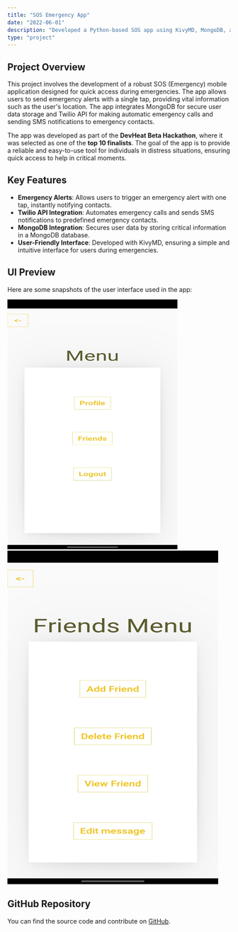```yaml
---
title: "SOS Emergency App"
date: "2022-06-01"
description: "Developed a Python-based SOS app using KivyMD, MongoDB, and Twilio API for emergency notifications and calls."
type: "project"
---
```


## Project Overview

This project involves the development of a robust SOS (Emergency) mobile application designed for quick access during emergencies. The app allows users to send emergency alerts with a single tap, providing vital information such as the user's location. The app integrates MongoDB for secure user data storage and Twilio API for making automatic emergency calls and sending SMS notifications to emergency contacts.

The app was developed as part of the **DevHeat Beta Hackathon**, where it was selected as one of the **top 10 finalists**. The goal of the app is to provide a reliable and easy-to-use tool for individuals in distress situations, ensuring quick access to help in critical moments.

## Key Features

- **Emergency Alerts**: Allows users to trigger an emergency alert with one tap, instantly notifying contacts.
- **Twilio API Integration**: Automates emergency calls and sends SMS notifications to predefined emergency contacts.
- **MongoDB Integration**: Secures user data by storing critical information in a MongoDB database.
- **User-Friendly Interface**: Developed with KivyMD, ensuring a simple and intuitive interface for users during emergencies.

## UI Preview

Here are some snapshots of the user interface used in the app:

![UI Image 1](./SOS_1.png) <!-- Adjust image path as needed -->
![UI Image 2](./SOS_2.png) <!-- Adjust image path as needed -->

## GitHub Repository

You can find the source code and contribute on [GitHub](https://github.com/ananya12k/Devheat_Beta_Coding_Geeks.git). <!-- Replace with the actual GitHub URL -->

